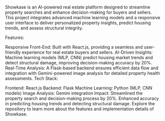 Showkase is an AI-powered real estate platform designed to streamline property searches and enhance decision-making for buyers and sellers. This project integrates advanced machine learning models and a responsive user interface to deliver personalized property insights, predict housing trends, and assess structural integrity.

Features:

Responsive Front-End: Built with React.js, providing a seamless and user-friendly experience for real estate buyers and sellers.
AI-Driven Insights: Machine learning models (MLP, CNN) predict housing market trends and detect structural damage, improving decision-making accuracy by 20%.
Real-Time Analysis: A Flask-based backend ensures efficient data flow and integration with Gemini-powered image analysis for detailed property health assessments.
Tech Stack:

Frontend: React.js
Backend: Flask
Machine Learning: Python (MLP, CNN models)
Image Analysis: Gemini integration
Impact: Streamlined the property search and decision-making process by 20%.
Enhanced accuracy in predicting housing trends and detecting structural damage.
Explore the repository to learn more about the features and implementation details of Showkase.
